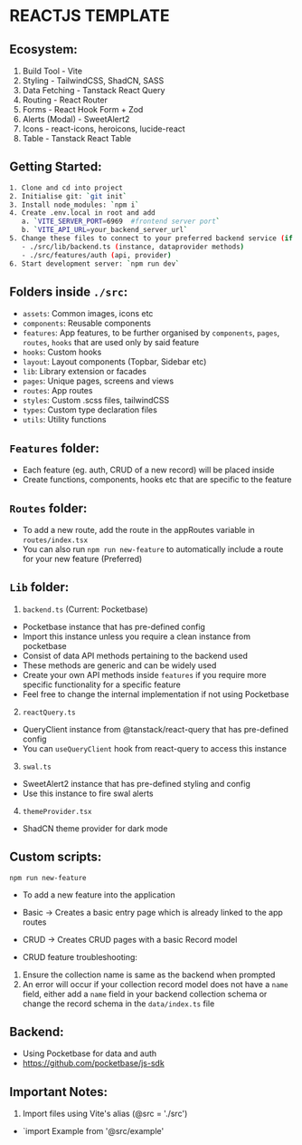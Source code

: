 # REACTJS TEMPLATE

## Ecosystem:

1. Build Tool - Vite
2. Styling - TailwindCSS, ShadCN, SASS
3. Data Fetching - Tanstack React Query
4. Routing - React Router
5. Forms - React Hook Form + Zod
6. Alerts (Modal) - SweetAlert2
7. Icons - react-icons, heroicons, lucide-react
8. Table - Tanstack React Table

## Getting Started:

```sh
1. Clone and cd into project
2. Initialise git: `git init`
3. Install node_modules: `npm i`
4. Create .env.local in root and add
   a. `VITE_SERVER_PORT=6969  #frontend server port`
   b. `VITE_API_URL=your_backend_server_url`
5. Change these files to connect to your preferred backend service (if not pocketbase)
   - ./src/lib/backend.ts (instance, dataprovider methods)
   - ./src/features/auth (api, provider)
6. Start development server: `npm run dev`
```

## Folders inside `./src`:

- `assets`: Common images, icons etc
- `components`: Reusable components
- `features`: App features, to be further organised by `components`, `pages`, `routes`, `hooks` that are used only by said feature
- `hooks`: Custom hooks
- `layout`: Layout components (Topbar, Sidebar etc)
- `lib`: Library extension or facades
- `pages`: Unique pages, screens and views
- `routes`: App routes
- `styles`: Custom .scss files, tailwindCSS
- `types`: Custom type declaration files
- `utils`: Utility functions

## `Features` folder:

- Each feature (eg. auth, CRUD of a new record) will be placed inside
- Create functions, components, hooks etc that are specific to the feature

## `Routes` folder:

- To add a new route, add the route in the appRoutes variable in `routes/index.tsx`
- You can also run `npm run new-feature` to automatically include a route for your new feature (Preferred)

## `Lib` folder:

1. `backend.ts` (Current: Pocketbase)

- Pocketbase instance that has pre-defined config
- Import this instance unless you require a clean instance from pocketbase
- Consist of data API methods pertaining to the backend used
- These methods are generic and can be widely used
- Create your own API methods inside `features` if you require more specific functionality for a specific feature
- Feel free to change the internal implementation if not using Pocketbase

2. `reactQuery.ts`

- QueryClient instance from @tanstack/react-query that has pre-defined config
- You can `useQueryClient` hook from react-query to access this instance

3. `swal.ts`

- SweetAlert2 instance that has pre-defined styling and config
- Use this instance to fire swal alerts

4. `themeProvider.tsx`

- ShadCN theme provider for dark mode

## Custom scripts:

`npm run new-feature`

- To add a new feature into the application
- Basic -> Creates a basic entry page which is already linked to the app routes
- CRUD -> Creates CRUD pages with a basic Record model

- CRUD feature troubleshooting:

1. Ensure the collection name is same as the backend when prompted
2. An error will occur if your collection record model does not have a `name` field, either add a `name` field in your backend collection schema or change the record schema in the `data/index.ts` file

## Backend:

- Using Pocketbase for data and auth
- https://github.com/pocketbase/js-sdk

## Important Notes:

1. Import files using Vite's alias (@src = './src')

- `import Example from '@src/example'
